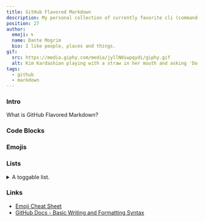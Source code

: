 ```yaml
---
title: GitHub Flavored Markdown
description: My personal collection of currently favorite cli (command-line interface)tools.
position: 27
author:
  emoji: 🌀
  name: Dante Mogrim
  bio: I like people, places and things.
gif:
  src: https://media.giphy.com/media/jyllN0iwpqydi/giphy.gif
  alt: Kim Kardashian playing with a straw in her mouth and asking 'Do you use emojis?'.
tags:
  - github
  - markdown
---
```


### Intro
What is GitHub Flavored Markdown?

### Code Blocks

### Emojis

### Lists

<details><summary>A toggable list.</summary>

- One thing.
- Another. 
</details>

### Links
- [Emoji Cheat Sheet](https://github.com/ikatyang/emoji-cheat-sheet/)
- [GitHub Docs - Basic Writing and Formatting Syntax](https://docs.github.com/en/github/writing-on-github/getting-started-with-writing-and-formatting-on-github/basic-writing-and-formatting-syntax)